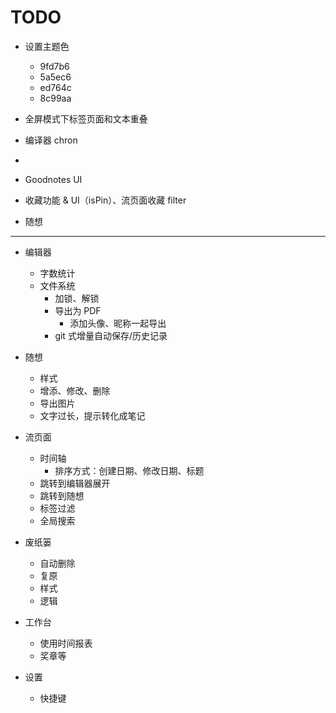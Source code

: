 # TODO

- 设置主题色

  - 9fd7b6
  - 5a5ec6
  - ed764c
  - 8c99aa

- 全屏模式下标签页面和文本重叠
- 编译器 chron
- 

- Goodnotes UI
- 收藏功能 & UI（isPin）、流页面收藏 filter
- 随想

---

- 编辑器

  - 字数统计
  - 文件系统
    - 加锁、解锁
    - 导出为 PDF
      - 添加头像、昵称一起导出
    - git 式增量自动保存/历史记录

- 随想

  - 样式
  - 增添、修改、删除
  - 导出图片
  - 文字过长，提示转化成笔记

- 流页面

  - 时间轴
    - 排序方式：创建日期、修改日期、标题
  - 跳转到编辑器展开
  - 跳转到随想
  - 标签过滤
  - 全局搜索

- 废纸篓

  - 自动删除
  - 复原
  - 样式
  - 逻辑

- 工作台

  - 使用时间报表
  - 奖章等

- 设置

  - 快捷键
